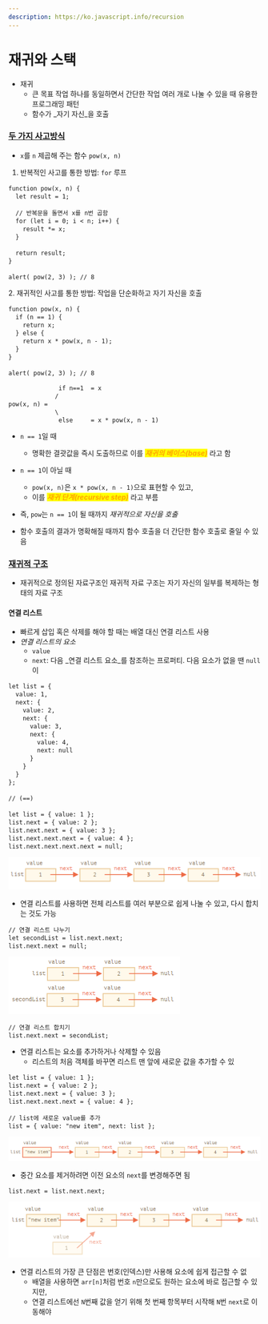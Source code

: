 ```yaml
---
description: https://ko.javascript.info/recursion
---
```


# 재귀와 스택

* 재귀
  * 큰 목표 작업 하나를 동일하면서 간단한 작업 여러 개로 나눌 수 있을 때 유용한 프로그래밍 패턴
  * 함수가 _자기 자신_을 호출



### [두 가지 사고방식](https://ko.javascript.info/recursion#ref-1095)

* `x`를 `n` 제곱해 주는 함수 `pow(x, n)`

1. 반복적인 사고를 통한 방법: `for` 루프

```
function pow(x, n) {
  let result = 1;

  // 반복문을 돌면서 x를 n번 곱함
  for (let i = 0; i < n; i++) {
    result *= x;
  }

  return result;
}

alert( pow(2, 3) ); // 8
```



2\. 재귀적인 사고를 통한 방법: 작업을 단순화하고 자기 자신을 호출

```
function pow(x, n) {
  if (n == 1) {
    return x;
  } else {
    return x * pow(x, n - 1);
  }
}

alert( pow(2, 3) ); // 8
```

```
              if n==1  = x
             /
pow(x, n) =
             \
              else     = x * pow(x, n - 1)
```

*   `n == 1`일 때

    * 명확한 결괏값을 즉시 도출하므로 이를 _<mark style="color:orange;">**재귀의 베이스(base)**</mark>_ 라고 함


* `n == 1`이 아닐 때
  * `pow(x, n)`은 `x * pow(x, n - 1)`으로 표현할 수 있고,
  * 이를 _<mark style="color:orange;">**재귀 단계(recursive step)**</mark>_ 라고 부름



* 즉, `pow`는 `n == 1`이 될 때까지 _재귀적으로 자신을 호출_
* 함수 호출의 결과가 명확해질 때까지 함수 호출을 더 간단한 함수 호출로 줄일 수 있음



### [재귀적 구조](https://ko.javascript.info/recursion#ref-1102)

* 재귀적으로 정의된 자료구조인 재귀적 자료 구조는 자기 자신의 일부를 복제하는 형태의 자료 구조



#### 연결 리스트&#x20;

* 빠르게 삽입 혹은 삭제를 해야 할 때는 배열 대신 연결 리스트 사용
* _연결 리스트의 요소_
  * `value`
  * `next`: 다음 _연결 리스트 요소_를 참조하는 프로퍼티. 다음 요소가 없을 땐 `null`이&#x20;

```
let list = {
  value: 1,
  next: {
    value: 2,
    next: {
      value: 3,
      next: {
        value: 4,
        next: null
      }
    }
  }
};

// (==)

let list = { value: 1 };
list.next = { value: 2 };
list.next.next = { value: 3 };
list.next.next.next = { value: 4 };
list.next.next.next.next = null;
```

![](<../../.gitbook/assets/image (4).png>)



* 연결 리스트를 사용하면 전체 리스트를 여러 부분으로 쉽게 나눌 수 있고, 다시 합치는 것도 가능

```
// 연결 리스트 나누기 
let secondList = list.next.next;
list.next.next = null;
```

![](<../../.gitbook/assets/image (11).png>)



```
// 연결 리스트 합치기 
list.next.next = secondList;
```



* 연결 리스트는 요소를 추가하거나 삭제할 수 있음
  * &#x20;리스트의 처음 객체를 바꾸면 리스트 맨 앞에 새로운 값을 추가할 수 있

```
let list = { value: 1 };
list.next = { value: 2 };
list.next.next = { value: 3 };
list.next.next.next = { value: 4 };

// list에 새로운 value를 추가
list = { value: "new item", next: list };
```

![](<../../.gitbook/assets/image (3).png>)



* 중간 요소를 제거하려면 이전 요소의 `next`를 변경해주면 됨

```
list.next = list.next.next;
```

![](<../../.gitbook/assets/image (5).png>)



* 연결 리스트의 가장 큰 단점은 번호(인덱스)만 사용해 요소에 쉽게 접근할 수 없
  * 배열을 사용하면 `arr[n]`처럼 번호 `n`만으로도 원하는 요소에 바로 접근할 수 있지만,
  * 연결 리스트에선 `N`번째 값을 얻기 위해 첫 번째 항목부터 시작해 `N`번 `next`로 이동해야&#x20;
